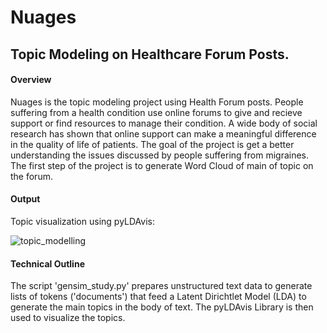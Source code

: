 # Nuages
 
## Topic Modeling on Healthcare Forum Posts. 

#### Overview 
Nuages is the topic modeling project using Health Forum posts. People suffering from a health condition use online forums to give and recieve support or find resources to manage their condition. A wide body of social research has shown that online support can make a meaningful difference in the quality of life of patients. The goal of the project is get a better understanding the issues discussed by people suffering from migraines. The first step of the project is to generate Word Cloud of main of topic on the forum. 

#### Output 
Topic visualization using pyLDAvis: 

![topic_modelling](https://user-images.githubusercontent.com/25650135/36598654-2d71a9bc-18ad-11e8-91c4-70ef709f1cdd.PNG)


#### Technical Outline  
The script 'gensim_study.py' prepares unstructured text data to generate lists of tokens ('documents') that feed a Latent Dirichtlet Model (LDA) to generate the main topics in the body of text. The pyLDAvis Library is then used to visualize the topics. 
